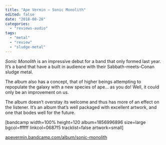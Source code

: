 ```yaml
---
title: "Ape Vermin – Sonic Monolith"
edited: false
date: "2018-08-28"
categories:
  - "reviews-audio"
tags:
  - "metal"
  - "review"
  - "sludge-metal"
---
```


_Sonic Monolith_ is an impressive debut for a band that only formed last year. It’s a band that have a built in audience with their Sabbath-meets-Conan sludge metal.

The album also has a concept, that of higher beings attempting to repopulate the galaxy with a new species of ape… as you do! Well, it could only be an improvement on us.

The album doesn’t overstay its welcome and thus has more of an effect on the listener. It’s an album that’s well packaged with excellent artwork, and one that bodes well for the future.

\[bandcamp width=100% height=120 album=1856996896 size=large bgcol=ffffff linkcol=0687f5 tracklist=false artwork=small\]

[apevermin.bandcamp.com/album/sonic-monolith](https://apevermin.bandcamp.com/album/sonic-monolith)

